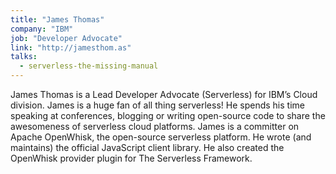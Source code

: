 ```yaml
---
title: "James Thomas"
company: "IBM"
job: "Developer Advocate"
link: "http://jamesthom.as"
talks:
  - serverless-the-missing-manual
---
```


James Thomas is a Lead Developer Advocate (Serverless) for IBM’s Cloud division. James is a huge fan of all thing serverless! He spends his time speaking at conferences, blogging or writing open-source code to share the awesomeness of serverless cloud platforms. James is a committer on Apache OpenWhisk, the open-source serverless platform. He wrote (and maintains) the official JavaScript client library. He also created the OpenWhisk provider plugin for The Serverless Framework.
